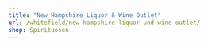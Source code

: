 ```yaml
---
title: "New Hampshire Liquor & Wine Outlet"
url: /whitefield/new-hampshire-liquor-und-wine-outlet/
shop: Spirituosen
---
```

